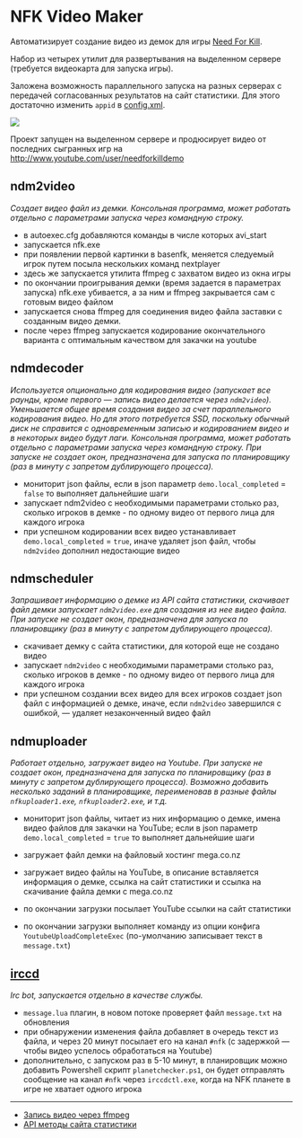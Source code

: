 NFK Video Maker
=============

Автоматизирует создание видео из демок для игры [Need For Kill](http://needforkill.ru). 

Набор из четырех утилит для развертывания на выделенном сервере (требуется видеокарта для запуска игры). 

Заложена возможность параллельного запуска на разных серверах с передачей согласованных результатов на сайт статистики. Для этого достаточно изменить `appid` в [config.xml](https://github.com/HarpyWar/nfk-demomaker/blob/master/Helper/config.xml).


![](http://i.imgur.com/MZYuFaM.png)

Проект запущен на выделенном сервере и продюсирует видео от последних сыгранных игр на http://www.youtube.com/user/needforkilldemo

ndm2video
--
*Создает видео файл из демки. Консольная программа, может работать отдельно с параметрами запуска через командную строку.*
- в autoexec.cfg добавляются команды в числе которых avi_start
- запускается nfk.exe
- при появлении первой картинки в basenfk, меняется следуемый игрок путем посыла нескольких команд nextplayer
- здесь же запускается утилита ffmpeg с захватом видео из окна игры
- по окончании проигрывания демки (время задается в параметрах запуска) nfk.exe убивается, а за ним и ffmpeg закрывается сам с готовым видео файлом
- запускается снова ffmpeg для соединения видео файла заставки с созданным видео демки.
- после через ffmpeg запускается кодирование окончательного варианта с оптимальным качеством для закачки на youtube

ndmdecoder
--
*Используется опционально для кодирования видео (запускает все раунды, кроме первого &mdash; запись видео делается через `ndm2video`). Уменьшается общее время создания видео за счет параллельного кодирования видео. Но для этого потребуется SSD, поскольку обычный диск не справится с одновременным записью и кодированием видео и в некоторых видео будут лаги. Консольная программа, может работать отдельно с параметрами запуска через командную строку. При запуске не создает окон, предназначена для запуска по планировщику (раз в минуту с запретом дублирующего процесса).*
- мониторит json файлы, если в json параметр `demo.local_completed` = `false` то выполняет дальнейшие шаги
- запускает ndm2video с необходимыми параметрами столько раз, сколько игроков в демке - по одному видео от первого лица для каждого игрока 
- при успешном кодировании всех видео устанавливает `demo.local_completed` = `true`, иначе удаляет json файл, чтобы `ndm2video` дополнил недостающие видео


ndmscheduler
--
*Запрашивает информацию о демке из API сайта статистики, скачивает файл демки запускает `ndm2video.exe` для создания из нее видео файла. При запуске не создает окон, предназначена для запуска по планировщику (раз в минуту с запретом дублирующего процесса).*
- скачивает демку с сайта статистики, для которой еще не создано видео
- запускает `ndm2video` с необходимыми параметрами столько раз, сколько игроков в демке - по одному видео от первого лица для каждого игрока 
- при успешном создании всех видео для всех игроков создает json файл с информацией о демке, иначе, если `ndm2video` завершился с ошибкой, &mdash; удаляет незаконченный видео файл

ndmuploader
--
*Работает отдельно, загружает видео на Youtube. При запуске не создает окон, предназначена для запуска по планировщику (раз в минуту с запретом дублирующего процесса). Возможно добавить несколько заданий в планировщике, переименовав в разные файлы `nfkuploader1.exe`, `nfkuploader2.exe`, и т.д.*
- мониторит json файлы, читает из них информацию о демке, имена видео файлов для закачки на YouTube; если в json параметр `demo.local_completed` = `true` то выполняет дальнейшие шаги
- загружает файл демки на файловый хостинг mega.co.nz
- загружает видео файлы на YouTube, в описание вставляется информация о демке, ссылка на сайт статистики и ссылка на скачивание файла демки с mega.co.nz 

- по окончании загрузки посылает YouTube ссылки на сайт статистики
- по окончании загрузки выполняет команду из опции конфига `YoutubeUploadCompleteExec` (по-умолчанию записывает текст в `message.txt`)

[irccd](https://redmine.malikania.fr/projects/irccd)
--
*Irc bot, запускается отдельно в качестве службы.*
- `message.lua` плагин, в новом потоке проверяет файл `message.txt` на обновления
- при обнаружении изменения файла добавляет в очередь текст из файла, и через 20 минут посылает его на канал `#nfk` (с задержкой &mdash; чтобы видео успелось обработаться на Youtube)
- дополнительно, с запуском раз в 5-10 минут, в планировщик можно добавить Powershell скрипт `planetchecker.ps1`, он будет отправлять сообщение на канал `#nfk` через `irccdctl.exe`, когда на NFK планете в игре не хватает одного игрока

-------
* [Запись видео через ffmpeg](https://github.com/HarpyWar/nfk-videomaker/wiki/Capture-video-ffmpeg)
* [API методы сайта статистики](https://github.com/HarpyWar/nfk-videomaker/wiki/NFK-API-methods)
